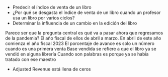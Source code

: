 - Predecir el índice de venta de un libro
- ¿Por qué se desgasta el índice de venta de un libro cuando un profesor usa un libro por varios ciclos?
- Determinar la influencia de un cambio en la edición del libro

Parece ser que la pregunta central es qué va a pasar ahora que regresamos de la pandemia?
El año fiscal de ellos de abril a marzo. En abril de este año comienza el año fiscal 2023
El porcentaje de avance es solo un número cuando es una primera venta
Base vendida se refiere a que el libro ya se vendió en alguna librería
Cuando son palabras es porque ya se había tratado con ese maestro

- Adjusted Revenue está llena de ceros